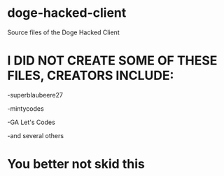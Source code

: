 # doge-hacked-client
Source files of the Doge Hacked Client

# I DID NOT CREATE SOME OF THESE FILES, CREATORS INCLUDE:
-superblaubeere27

-mintycodes

-GA Let's Codes

-and several others

# You better not skid this

